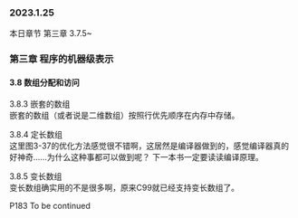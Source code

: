 ### 2023.1.25
本日章节 第三章 3.7.5~

### 第三章 程序的机器级表示    
#### 3.8 数组分配和访问  
3.8.3 嵌套的数组  
嵌套的数组（或者说是二维数组）按照行优先顺序在内存中存储。  

3.8.4 定长数组  
这里图3-37的优化方法感觉很不错啊，这居然是编译器做到的，感觉编译器真的好神奇……为什么这种事都可以做到呢？ 下一本书一定要读读编译原理。  

3.8.5 变长数组  
变长数组确实用的不是很多啊，原来C99就已经支持变长数组了。  

P183 To be continued